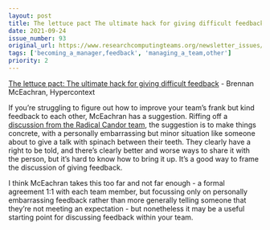 ```yaml
---
layout: post
title: The lettuce pact The ultimate hack for giving difficult feedback - Brennan McEachran, Hypercontext
date: 2021-09-24
issue_number: 93
original_url: https://www.researchcomputingteams.org/newsletter_issues/0093
tags: ['becoming_a_manager,feedback', 'managing_a_team,other']
priority: 2
---
```


<!-- markdownlint-disable MD033 -->
<!-- markdownlint-disable MD041 -->
<!-- markdownlint-disable MD049 -->

[The lettuce pact: The ultimate hack for giving difficult feedback](https://hypercontext.com/blog/management-skills/lettuce-pact-for-difficult-feedback) - Brennan McEachran, Hypercontext

If you’re struggling to figure out how to improve your team’s frank but kind feedback to each other, McEachran has a suggestion.  Riffing off a [discussion from the Radical Candor team](https://www.radicalcandor.com/video-spinach-teeth/), the suggestion is to make things concrete, with a personally embarrassing but minor situation like someone about to give a talk with spinach between their teeth.  They clearly have a right to be told, and there’s clearly better and worse ways to share it with the person, but it’s hard to know how to bring it up.  It’s a good way to frame the discussion of giving feedback.

I think McEachran takes this too far and not far enough - a formal agreement 1:1 with each team member, but focussing only on personally embarrassing feedback rather than more generally telling someone that they’re not meeting an expectation - but nonetheless it may be a useful starting point for discussing feedback within your team.

